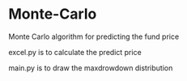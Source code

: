# Monte-Carlo
Monte Carlo algorithm for predicting the fund price

excel.py is to calculate the predict price

main.py is to draw the maxdrowdown distribution
